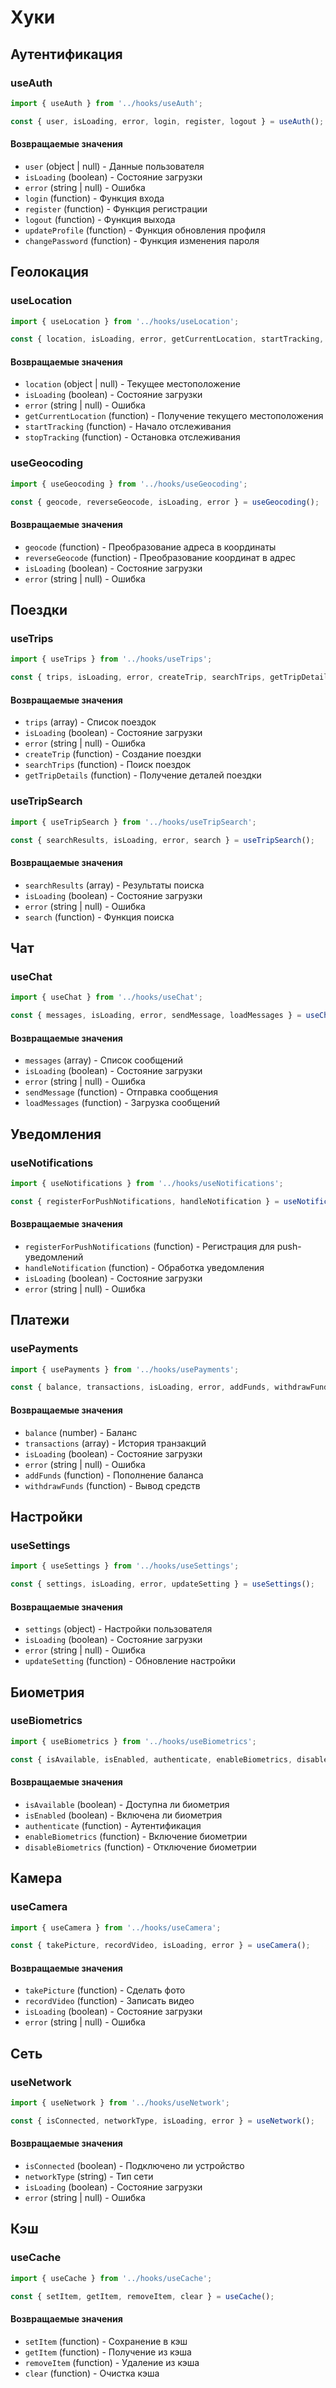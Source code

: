 # Хуки

## Аутентификация

### useAuth
```jsx
import { useAuth } from '../hooks/useAuth';

const { user, isLoading, error, login, register, logout } = useAuth();
```

#### Возвращаемые значения
- `user` (object | null) - Данные пользователя
- `isLoading` (boolean) - Состояние загрузки
- `error` (string | null) - Ошибка
- `login` (function) - Функция входа
- `register` (function) - Функция регистрации
- `logout` (function) - Функция выхода
- `updateProfile` (function) - Функция обновления профиля
- `changePassword` (function) - Функция изменения пароля

## Геолокация

### useLocation
```jsx
import { useLocation } from '../hooks/useLocation';

const { location, isLoading, error, getCurrentLocation, startTracking, stopTracking } = useLocation();
```

#### Возвращаемые значения
- `location` (object | null) - Текущее местоположение
- `isLoading` (boolean) - Состояние загрузки
- `error` (string | null) - Ошибка
- `getCurrentLocation` (function) - Получение текущего местоположения
- `startTracking` (function) - Начало отслеживания
- `stopTracking` (function) - Остановка отслеживания

### useGeocoding
```jsx
import { useGeocoding } from '../hooks/useGeocoding';

const { geocode, reverseGeocode, isLoading, error } = useGeocoding();
```

#### Возвращаемые значения
- `geocode` (function) - Преобразование адреса в координаты
- `reverseGeocode` (function) - Преобразование координат в адрес
- `isLoading` (boolean) - Состояние загрузки
- `error` (string | null) - Ошибка

## Поездки

### useTrips
```jsx
import { useTrips } from '../hooks/useTrips';

const { trips, isLoading, error, createTrip, searchTrips, getTripDetails } = useTrips();
```

#### Возвращаемые значения
- `trips` (array) - Список поездок
- `isLoading` (boolean) - Состояние загрузки
- `error` (string | null) - Ошибка
- `createTrip` (function) - Создание поездки
- `searchTrips` (function) - Поиск поездок
- `getTripDetails` (function) - Получение деталей поездки

### useTripSearch
```jsx
import { useTripSearch } from '../hooks/useTripSearch';

const { searchResults, isLoading, error, search } = useTripSearch();
```

#### Возвращаемые значения
- `searchResults` (array) - Результаты поиска
- `isLoading` (boolean) - Состояние загрузки
- `error` (string | null) - Ошибка
- `search` (function) - Функция поиска

## Чат

### useChat
```jsx
import { useChat } from '../hooks/useChat';

const { messages, isLoading, error, sendMessage, loadMessages } = useChat(chatId);
```

#### Возвращаемые значения
- `messages` (array) - Список сообщений
- `isLoading` (boolean) - Состояние загрузки
- `error` (string | null) - Ошибка
- `sendMessage` (function) - Отправка сообщения
- `loadMessages` (function) - Загрузка сообщений

## Уведомления

### useNotifications
```jsx
import { useNotifications } from '../hooks/useNotifications';

const { registerForPushNotifications, handleNotification } = useNotifications();
```

#### Возвращаемые значения
- `registerForPushNotifications` (function) - Регистрация для push-уведомлений
- `handleNotification` (function) - Обработка уведомления
- `isLoading` (boolean) - Состояние загрузки
- `error` (string | null) - Ошибка

## Платежи

### usePayments
```jsx
import { usePayments } from '../hooks/usePayments';

const { balance, transactions, isLoading, error, addFunds, withdrawFunds } = usePayments();
```

#### Возвращаемые значения
- `balance` (number) - Баланс
- `transactions` (array) - История транзакций
- `isLoading` (boolean) - Состояние загрузки
- `error` (string | null) - Ошибка
- `addFunds` (function) - Пополнение баланса
- `withdrawFunds` (function) - Вывод средств

## Настройки

### useSettings
```jsx
import { useSettings } from '../hooks/useSettings';

const { settings, isLoading, error, updateSetting } = useSettings();
```

#### Возвращаемые значения
- `settings` (object) - Настройки пользователя
- `isLoading` (boolean) - Состояние загрузки
- `error` (string | null) - Ошибка
- `updateSetting` (function) - Обновление настройки

## Биометрия

### useBiometrics
```jsx
import { useBiometrics } from '../hooks/useBiometrics';

const { isAvailable, isEnabled, authenticate, enableBiometrics, disableBiometrics } = useBiometrics();
```

#### Возвращаемые значения
- `isAvailable` (boolean) - Доступна ли биометрия
- `isEnabled` (boolean) - Включена ли биометрия
- `authenticate` (function) - Аутентификация
- `enableBiometrics` (function) - Включение биометрии
- `disableBiometrics` (function) - Отключение биометрии

## Камера

### useCamera
```jsx
import { useCamera } from '../hooks/useCamera';

const { takePicture, recordVideo, isLoading, error } = useCamera();
```

#### Возвращаемые значения
- `takePicture` (function) - Сделать фото
- `recordVideo` (function) - Записать видео
- `isLoading` (boolean) - Состояние загрузки
- `error` (string | null) - Ошибка

## Сеть

### useNetwork
```jsx
import { useNetwork } from '../hooks/useNetwork';

const { isConnected, networkType, isLoading, error } = useNetwork();
```

#### Возвращаемые значения
- `isConnected` (boolean) - Подключено ли устройство
- `networkType` (string) - Тип сети
- `isLoading` (boolean) - Состояние загрузки
- `error` (string | null) - Ошибка

## Кэш

### useCache
```jsx
import { useCache } from '../hooks/useCache';

const { setItem, getItem, removeItem, clear } = useCache();
```

#### Возвращаемые значения
- `setItem` (function) - Сохранение в кэш
- `getItem` (function) - Получение из кэша
- `removeItem` (function) - Удаление из кэша
- `clear` (function) - Очистка кэша 